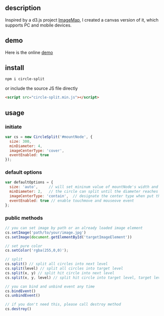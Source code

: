 ## description

Inspired by a d3.js project [ImageMap](http://bl.ocks.org/nswamy14/df13d67b6efeb19eb640), I created a canvas version of it, which supports PC and mobile devices.

## demo

Here is the online [demo](http://demo.jackyang.me/circle-split/circle-split-demo.html)

## install

```bash
npm i circle-split
```

or include the source JS file directly

```html
<script src="circle-split.min.js"></script>
```

## usage

### initiate

```js
var cs = new CircleSplit('#mountNode', {
  size: 300,
  minDiameter: 4,
  imageCenterType: 'cover',
  eventEnabled: true
});
```

### default options

```js
var defaultOptions = {
  size: 'auto',     // will set mininum value of mountNode's width and height
  minDiameter: 2,   // the circle can split until the diameter reaches to 2 px
  imageCenterType: 'contain',  // designate the center type when put the image of the square box
  eventEnabled: true // enable touchmove and mouseove event
};
```

### public methods

```js
// you can set image by path or an already loaded image element
cs.setImage('path/to/your/image.jpg')
cs.setImage(document.getElementById('targetImageElement'))

// set pure color
cs.setColor('rgba(255,0,0)');

// split
cs.split() // split all circles into next level
cs.split(level) // split all circles into target level
cs.split(x, y) // split hit circle into next level
cs.split(x, y, level) // split hit circle into target level, target level should be higher than circle's current level

// you can bind and unbind event any time
cs.bindEvent()
cs.unbindEvent()

// if you don't need this, please call destroy method
cs.destroy()
```
